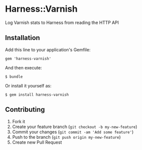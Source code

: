 # Harness::Varnish

Log Varnish stats to Harness from reading the HTTP API

## Installation

Add this line to your application's Gemfile:

    gem 'harness-varnish'

And then execute:

    $ bundle

Or install it yourself as:

    $ gem install harness-varnish

## Contributing

1. Fork it
2. Create your feature branch (`git checkout -b my-new-feature`)
3. Commit your changes (`git commit -am 'Add some feature'`)
4. Push to the branch (`git push origin my-new-feature`)
5. Create new Pull Request

